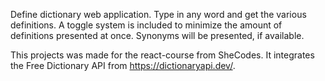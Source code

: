 Define dictionary web application. 
Type in any word and get the various definitions.
A toggle system is included to minimize the amount of definitions presented at once.
Synonyms will be presented, if available.

This projects was made for the react-course from SheCodes. 
It integrates the Free Dictionary API from https://dictionaryapi.dev/.

